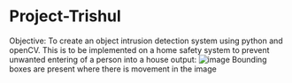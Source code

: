 # Project-Trishul
Objective: To create an object intrusion detection system using python and openCV. This is to be implemented on a home safety system to prevent unwanted entering of a person into a house
output: 
![image](https://user-images.githubusercontent.com/60562906/148686795-cae80298-574c-41c7-b72e-bfdc32cd2c82.png)
Bounding boxes are present where there is movement in the image

